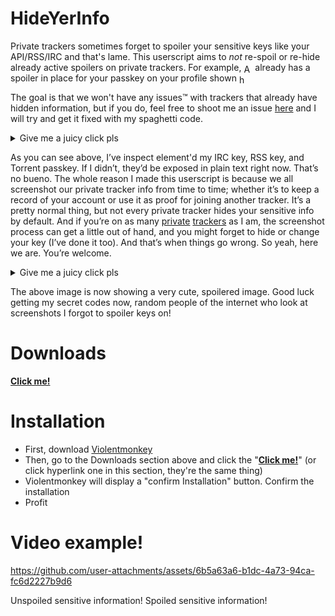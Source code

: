 # HideYerInfo

Private trackers sometimes forget to spoiler your sensitive keys like your API/RSS/IRC and that's lame. This userscript aims to <em>not</em> re-spoil or re-hide already active spoilers on private trackers. For example, <span style="display: inline-block; vertical-align: middle; height: 1em;"><img src="https://i.imgur.com/SbWV5Vs.png" alt="ANT" style="height: 1em;"/> </span> already has a spoiler in place for your passkey on your profile shown <span style="display: inline-block; vertical-align: middle; height: 1em;"><img src="https://i.imgur.com/CpXvXpH.png" alt="here" style="height: 1em;"/> </span>

The goal is that we won't have any issues™ with trackers that already have hidden information, but if you do, feel free to shoot me an issue [here](https://github.com/NoahBK/HideYerInfo/issues) and I will try and get it fixed with my spaghetti code.

<details>
  <summary>Give me a juicy click pls</summary>
  <img src="https://i.imgur.com/yogKDrZ.png" alt="Unspoiled sensitive information!" />
</details>

As you can see above, I’ve inspect element'd my IRC key, RSS key, and Torrent passkey. If I didn’t, they’d be exposed in plain text right now. That’s no bueno. The whole reason I made this userscript is because we all screenshot our private tracker info from time to time; whether it’s to keep a record of your account or use it as proof for joining another tracker. It’s a pretty normal thing, but not every private tracker hides your sensitive info by default. And if you’re on as many [private](https://i.imgur.com/Vztcyvt.png) [trackers](https://i.imgur.com/J75bnF4.png) as I am, the screenshot process can get a little out of hand, and you might forget to hide or change your key (I’ve done it too). And that’s when things go wrong. So yeah, here we are. You’re welcome.

<details>
  <summary>Give me a juicy click pls</summary>
  <img src="https://i.imgur.com/vkk6vMs.png" alt="Spoiled sensitive information!" />
</details>

The above image is now showing a very cute, spoilered image. Good luck getting my secret codes now, random people of the internet who look at screenshots I forgot to spoiler keys on!

# Downloads
[**Click me!**](https://github.com/NoahBK/HideYerInfo/raw/main/script.user.js)

# Installation
- First, download [Violentmonkey](https://violentmonkey.github.io/get-it/)
- Then, go to the Downloads section above and click the "[**Click me!**](https://github.com/NoahBK/HideYerInfo/raw/main/script.user.js)" (or click hyperlink one in this section, they're the same thing)
- Violentmonkey will display a "confirm Installation" button. Confirm the installation
- Profit

# Video example!
https://github.com/user-attachments/assets/6b5a63a6-b1dc-4a73-94ca-fc6d2227b9d6

Unspoiled sensitive information!
Spoiled sensitive information!
